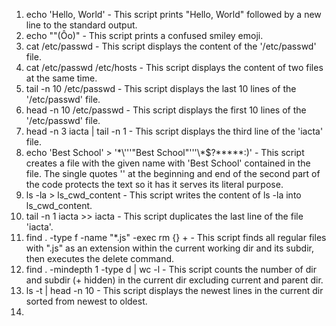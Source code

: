 1. echo 'Hello, World' - This script prints "Hello, World" followed by a new line to the standard output.
2. echo "\"(Ôo)" - This script prints a confused smiley emoji.
3. cat /etc/passwd - This script displays the content of the '/etc/passwd' file.
4. cat /etc/passwd /etc/hosts - This script displays the content of two files at the same time.
5. tail -n 10 /etc/passwd - This script displays the last 10 lines of the '/etc/passwd' file. 
6. head -n 10 /etc/passwd - This script displays the first 10 lines of the '/etc/passwd' file.
7. head -n 3 iacta | tail -n 1 - This script displays the third line of the 'iacta' file.
8. echo 'Best School' > '\*\\'\''"Best School"\'\''\\*$\?\*\*\*\*\*:)' - This script creates a file with the given name with 'Best School' contained in the file. The single quotes '' at the beginning and end of the second part of the code protects the text so it has it serves its literal purpose.
9. ls -la > ls_cwd_content - This script writes the content of ls -la into ls_cwd_content.
10. tail -n 1 iacta >> iacta - This script duplicates the last line of the file 'iacta'.
11. find . -type f -name "*.js" -exec rm {} + - This script finds all regular files with ".js" as an extension within the current working dir and its subdir, then executes the delete command.
12. find . -mindepth 1 -type d | wc -l - This script counts the number of dir and subdir (+ hidden) in the current dir excluding current and parent dir.
13. ls -t | head -n 10 - This script displays the newest lines in the current dir sorted from newest to oldest.
14. 
